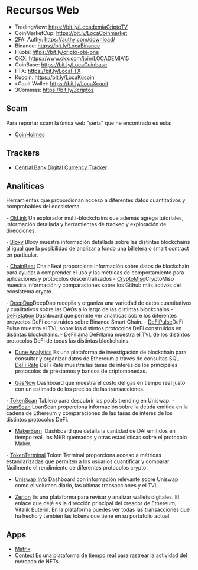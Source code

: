 # Recursos Web

- TradingView: https://bit.ly/LocademiaCriptoTV
- CoinMarketCup: https://bit.ly/LocaCoinmarket
- 2FA: Authy: https://authy.com/download/
- Binance: https://bit.ly/LocaBinance
- Huobi: https://bit.ly/cripto-obi-one
- OKX: https://www.okx.com/join/LOCADEMIA15
- CoinBase: https://bit.ly/LocaCoinbase
- FTX: https://bit.ly/LocaFTX
- Kucoin: https://bit.ly/LocaKucoin
- xCapit Wallet: https://bit.ly/LocaXcapit
- 3Commas: https://bit.ly/3criptos

## Scam

Para reportar scam la única web "seria" que he encontrado es esta:
* [CoinHolmes](https://forms.coinholmes.com/)

## Trackers

- [Central Bank Digital Currency Tracker](https://cbdctracker.org/)

## Analiticas

Herramientas que proporcionan acceso a diferentes datos cuantitativos y comprobables del ecosistema.

​- [OkLink](https://www.oklink.com/)​
Un explorador multi-blockchains que además agrega tutoriales, información detallada y herramientas de trackeo y exploración de direcciones.

​- [Bloxy](https://bloxy.info/)​
Bloxy muestra información detallada sobre las distintas blockchains al igual que la posibilidad de analizar a fondo una billetera o smart contract en particular.

​- [ChainBeat](https://chainbeat.io/)​
ChainBeat proporciona información sobre datos de blockchain para ayudar a comprender el uso y las métricas de comportamiento para aplicaciones y protocolos descentralizados
​- [CryptoMiso](https://www.cryptomiso.com/)​
CryptoMiso muestra información y comparaciones sobre los Github más activos del ecosistema crypto.

​- [DeepDao](https://deepdao.io/#/deepdao/dashboard)​
DeepDao recopila y organiza una variedad de datos cuantitativos y cualitativos sobre las DAOs a lo largo de las distintas blockchains
​- [DeFiStation](https://www.defistation.io/)​
Dashboard que permite ver analíticas sobre los diferentes proyectos DeFi construidos sobre Binance Smart Chain.
​- [DeFiPulse](https://defipulse.com/)​
DeFi Pulse muestra el TVL sobre los distintos protocolos DeFi construidos en distintas blockchains.
​- [DeFillama](https://defillama.com/home)​
DeFillama muestra el TVL de los distintos protocolos DeFi de todas las distintas blockchains.
- [Dune Analytics](https://dune.com/home)
Es una plataforma de investigación de blockchain para consultar y organizar datos de Ethereum a través de consultas SQL.
​- [DeFi Rate](https://defirate.com/)​
DeFi Rate muestra las tasas de interés de los principales protocolos de préstamos y bancos de criptomonedas.


- ​[GasNow](https://www.gasnow.org/)​
Dashboard que muestra el costo del gas en tiempo real justo con un estimado de los precios de las transacciones.

​- [TokenScan](https://tokenscan.xyz/)​
Tablero para descubrir las pools trending en Uniswap.
​- [LoanScan](https://loanscan.io/)​
LoanScan proporciona información sobre la deuda emitida en la cadena de Ethereum y comparaciones de las tasas de interés de los distintos protocolos DeFi.
- [MakerBurn](https://makerburn.com/) ​
Dashboard que detalla la cantidad de DAI emitidos en tiempo real, los MKR quemados y otras estadísticas sobre el protocolo Maker.

​- [TokenTerminal](https://www.tokenterminal.com/)​
Token Terminal proporciona acceso a métricas estandarizadas que permiten a los usuarios cuantificar y comparar fácilmente el rendimiento de diferentes protocolos crypto.

- ​[Uniswap Info](https://info.uniswap.org/)​
Dashboard con información relevante sobre Uniswap como el volumen diario, las ultimas transacciones y el TVL.

- [Zerion](https://app.zerion.io/0xd8da6bf26964af9d7eed9e03e53415d37aa96045/overview)
Es una plataforma para revisar y analizar wallets digitales. El enlace que dejé es la dirección principal del creador de Ethereum, Vitalik Buterin. En la plataforma puedes ver todas las transacciones que ha hecho y también las tokens que tiene en su portafolio actual.


## Apps

- [Matrix](https://matrix.org/)
- [Context](https://context.app/trending)
Es una plataforma de tiempo real para rastrear la actividad del mercado de NFTs.
